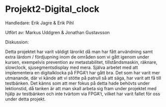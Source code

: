 # Projekt2-Digital_clock

Handledare: Erik Jagre & Erik Pihl

Utfört av: Markus Uddgren & Jonathan Gustavsson

Diskussion:


Detta projektet har varit väldigt lärorikt då man har fått användning samt extra lärdom / fördjupning inom de områden som vi gått igenom under kursen, exempelvis prevention av metastabilitet, tillståndsmaskin, räknare, slowclock, sjusegmentsdisplay med mera. Själva arbetet med att implementera en digitalklocka på FPGA't har gått bra. 
Det som har varit mer utmanande, där vi kände att vi stötte på patrull så att säga, har varit att få till testbänken. Det känns som att mer fokus på detta hade behövts under lektionstid, då tanken är att man skall arbeta sig fram under projektet med hjälp av testbänken och inte tvärtom via FPGA't, vilket har varit fallet för oss under detta projekt.
